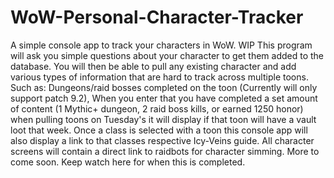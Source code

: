 # WoW-Personal-Character-Tracker
A simple console app to track your characters in WoW. WIP
This program will ask you simple questions about your character to get them added to the database. You will then be able to pull any existing character and add
various types of information that are hard to track across multiple toons. Such as:
Dungeons/raid bosses completed on the toon (Currently will only support patch 9.2),
When you enter that you have completed a set amount of content (1 Mythic+ dungeon, 2 raid boss kills, or earned 1250 honor) when pulling toons on Tuesday's it will 
display if that toon will have a vault loot that week. 
Once a class is selected with a toon this console app will also display a link to that classes respective Icy-Veins guide. 
All character screens will contain a direct link to raidbots for character simming.
More to come soon. Keep watch here for when this is completed. 
